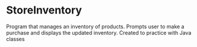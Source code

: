 # StoreInventory

Program that manages an inventory of products. Prompts user to make a purchase and displays the updated inventory.
Created to practice with Java classes
